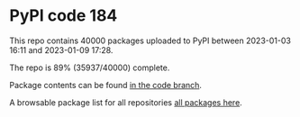 # PyPI code 184

This repo contains 40000 packages uploaded to PyPI between 
2023-01-03 16:11 and 2023-01-09 17:28.

The repo is 89% (35937/40000) complete.

Package contents can be found [in the code branch](https://github.com/pypi-data/pypi-mirror-184/tree/code/packages).

A browsable package list for all repositories [all packages here](https://pypi-data.github.io/website/repositories/pypi-mirror-184).


